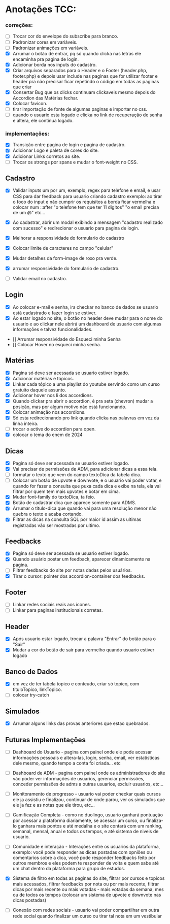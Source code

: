 # Anotações TCC:

### correções: 

- [ ] Trocar cor do envelope do subscribe para branco.
- [ ] Padronizar cores em variáveis.
- [ ] Padronizar animações em variáveis.
- [X] Arrumar o botão de entrar, pq só quando clicka nas letras ele encaminha pra pagina de login.
- [x] Adicionar borda nos inputs do cadastro.
- [x] Criar arquivos separados para o Header e o Footer (header.php, footer.php) e depois usar include nas paginas que for utilizar footer e header pra não precisar ficar repetindo o código em todas as paginas que criar
- [x] Consertar Bug que os clicks continuam clickaveis mesmo depois do Accordion das Matérias fechar.
- [x] Colocar favicon.
- [ ] tirar importação de fonte de algumas paginas e importar no css.
- [ ] quando o usuario esta logado e clicka no link de recuperação de senha e altera, ele continua logado.
 
### implementações:
- [x] Transição entre pagina de login e pagina de cadastro.
- [x] Adicionar Logo e paleta de cores do site.
- [X] Adicionar Links corretos ao site.
- [ ] Trocar os strongs por spans e mudar o font-weight no CSS.

## Cadastro 
- [X] Validar inputs um por um, exemplo, regex para telefone e email, e usar CSS para dar feedback para usuario criando cadastro exemplo: ao tirar o foco do input e não cumprir os requisitos a borda ficar vermelha e colocar num ::after "o telefone tem que ter 11 digitos" "o email precisa de um @" etc...
- [X] Ao cadastrar, abrir um modal exibindo a mensagem "cadastro realizado com sucesso" e redirecionar o usuario para pagina de login.
- [x] Melhorar a responsividade do formulario do cadastro
- [x] Colocar limite de caracteres no campo "celular"
- [x] Mudar detalhes da form-image de roxo pra verde.
- [X] arrumar responsividade do formulario de cadastro.
- [ ] Validar email no cadastro.



## Login

- [x] Ao colocar e-mail e senha, ira checkar no banco de dados se usuario está cadastrado e fazer login se estiver.
- [x] Ao estar logado no site, o botão no header deve mudar para o nome do usuario e ao clickar nele abrirá um dashboard de usuario com algumas informações e talvez funcionalidades.
- [] Arrumar responsividade do Esqueci minha Senha
- [] Colocar Hover no esqueci minha senha.

## Matérias

- [x] Pagina só deve ser acessada se usuario estiver logado.
- [x] Adicionar matérias e tópicos.
- [X] Linkar cada tópico a uma playlist do youtube servindo como um curso gratuito daquele assunto.
- [x] Adicionar hover nos li dos accordions.
- [x] Quando clickar pra abrir o accordion, é pra seta (chevron) mudar a posição, mas por algum motivo não está funcionando.
- [x] Colocar animação nos accordions.
- [x] Só esta redirecionando pro link quando clicka nas palavras em vez da linha inteira.
- [ ] trocar o active do accordion para open.
- [x] colocar o tema do enem de 2024

## Dicas

- [x] Pagina só deve ser acessada se usuario estiver logado.
- [X] Vai precisar de permissões de ADM, para adicionar dicas a essa tela.
- [ ] formatar o texto que vem do campo textoDica da tabela dica.
- [ ] Colocar um botão de upvote e downvote, e o usuario vai poder votar, e quando for fazer a consulta que puxa cada dica e exibe na tela, ela vai filtrar por quem tem mais upvotes e botar em cima.
- [X] Mudar font-family do textoDica, ta feio.
- [X] Botão de cadastrar dica que aparece somente para ADMS.
- [X] Arrumar o titulo-dica que quando vai para uma resolução menor não quebra o texto e acaba cortando.
- [x] Filtrar as dicas na consulta SQL por maior id assim as ultimas registradas vão ser mostradas por ultimo.

## Feedbacks

- [X] Pagina só deve ser acessada se usuario estiver logado.
- [X] Quando usuário postar um feedback, aparecer dinamicamente na página.
- [ ] Filtrar feedbacks do site por notas dadas pelos usuários.
- [x] Tirar o cursor: pointer dos accordion-container dos feedbacks.

## Footer
- [ ] Linkar redes sociais reais aos icones.
- [ ] Linkar para paginas institucionais corretas.

## Header
- [x] Após usuario estar logado, trocar a palavra "Entrar" do botão para o "Sair"
- [X] Mudar a cor do botão de sair para vermelho quando usuario estiver logado

## Banco de Dados
- [X] em vez de ter tabela topico e conteudo, criar só topico, com tituloTopico, linkTopico.
- [ ] colocar try-catch

## Simulados
- [X] Arrumar alguns links das provas anteriores que estao quebrados.


## Futuras Implementações

- [ ] Dashboard do Usuario - pagina com painel onde ele pode acessar informações pessoais e altera-las, login, senha, email, ver estatisticas dele mesmo, quando tempo a conta foi criada... etc

- [ ] Dashboard de ADM - pagina com painel onde os administradores do site vão poder ver informações de usuarios, gerenciar permissões, conceder permissões de adms a outras usuarios, excluir usuarios, etc...

- [ ] Monitoramento de progresso - usuario vai poder checkar quais cursos ele ja assistiu e finalizou, continuar de onde parou, ver os simulados que ele ja fez e as notas que ele tirou, etc...

- [ ] Gamificação Completa - como no duolingo, usuario ganhará pontuação por acessar a plataforma diariamente, se acessar um curso, ou finaliza-lo ganhara mais pontos e até medalha e o site contará com um ranking, semanal, mensal, anual e todos os tempos, e até sistema de niveis de usuario.

- [ ] Comunidade e interação - Interações entre os usuarios da plataforma, exemplo: você pode responder as dicas postadas com opniões ou comentarios sobre a dica, você pode responder feedbacks feito por outros membros e eles podem te responder de volta e quem sabe até um chat dentro da plataforma para grupo de estudos.

- [x] Sistema de filtro em todas as paginas do site, filtrar por cursos e topicos mais acessados, filtrar feedbacks por nota ou por mais recente, filtrar dicas por mais recente ou mais votadas - mais votadas da semana, mes ou de todos os tempos (colocar um sistema de upvote e downvote nas dicas postadas)

- [ ] Conexão com redes sociais - usuario vai poder compartilhar em outra rede social quando finalizar um curso ou tirar tal nota em um vestibular